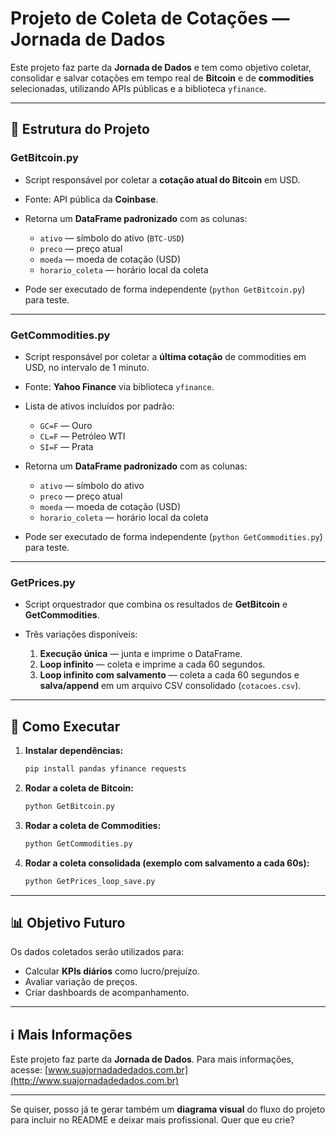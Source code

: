 # Projeto de Coleta de Cotações — Jornada de Dados

Este projeto faz parte da **Jornada de Dados** e tem como objetivo coletar, consolidar e salvar cotações em tempo real de **Bitcoin** e de **commodities** selecionadas, utilizando APIs públicas e a biblioteca `yfinance`.

---

## 📂 Estrutura do Projeto

### **GetBitcoin.py**

* Script responsável por coletar a **cotação atual do Bitcoin** em USD.
* Fonte: API pública da **Coinbase**.
* Retorna um **DataFrame padronizado** com as colunas:

  * `ativo` — símbolo do ativo (`BTC-USD`)
  * `preco` — preço atual
  * `moeda` — moeda de cotação (USD)
  * `horario_coleta` — horário local da coleta
* Pode ser executado de forma independente (`python GetBitcoin.py`) para teste.

---

### **GetCommodities.py**

* Script responsável por coletar a **última cotação** de commodities em USD, no intervalo de 1 minuto.
* Fonte: **Yahoo Finance** via biblioteca `yfinance`.
* Lista de ativos incluídos por padrão:

  * `GC=F` — Ouro
  * `CL=F` — Petróleo WTI
  * `SI=F` — Prata
* Retorna um **DataFrame padronizado** com as colunas:

  * `ativo` — símbolo do ativo
  * `preco` — preço atual
  * `moeda` — moeda de cotação (USD)
  * `horario_coleta` — horário local da coleta
* Pode ser executado de forma independente (`python GetCommodities.py`) para teste.

---

### **GetPrices.py**

* Script orquestrador que combina os resultados de **GetBitcoin** e **GetCommodities**.
* Três variações disponíveis:

  1. **Execução única** — junta e imprime o DataFrame.
  2. **Loop infinito** — coleta e imprime a cada 60 segundos.
  3. **Loop infinito com salvamento** — coleta a cada 60 segundos e **salva/append** em um arquivo CSV consolidado (`cotacoes.csv`).

---

## 🚀 Como Executar

1. **Instalar dependências:**

   ```bash
   pip install pandas yfinance requests
   ```

2. **Rodar a coleta de Bitcoin:**

   ```bash
   python GetBitcoin.py
   ```

3. **Rodar a coleta de Commodities:**

   ```bash
   python GetCommodities.py
   ```

4. **Rodar a coleta consolidada (exemplo com salvamento a cada 60s):**

   ```bash
   python GetPrices_loop_save.py
   ```

---

## 📊 Objetivo Futuro

Os dados coletados serão utilizados para:

* Calcular **KPIs diários** como lucro/prejuízo.
* Avaliar variação de preços.
* Criar dashboards de acompanhamento.

---

## ℹ️ Mais Informações

Este projeto faz parte da **Jornada de Dados**.
Para mais informações, acesse: [www.suajornadadedados.com.br](http://www.suajornadadedados.com.br)

---

Se quiser, posso já te gerar também um **diagrama visual** do fluxo do projeto para incluir no README e deixar mais profissional. Quer que eu crie?
